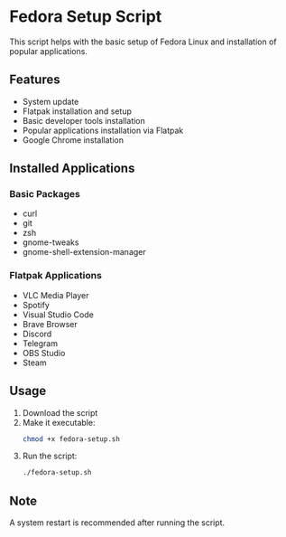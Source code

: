 # Fedora Setup Script

This script helps with the basic setup of Fedora Linux and installation of popular applications.

## Features

- System update
- Flatpak installation and setup
- Basic developer tools installation
- Popular applications installation via Flatpak
- Google Chrome installation

## Installed Applications

### Basic Packages
- curl
- git
- zsh
- gnome-tweaks
- gnome-shell-extension-manager

### Flatpak Applications
- VLC Media Player
- Spotify
- Visual Studio Code
- Brave Browser
- Discord
- Telegram
- OBS Studio
- Steam

## Usage

1. Download the script
2. Make it executable:
   ```bash
   chmod +x fedora-setup.sh
   ```
3. Run the script:
   ```bash
   ./fedora-setup.sh
   ```

## Note

A system restart is recommended after running the script. 